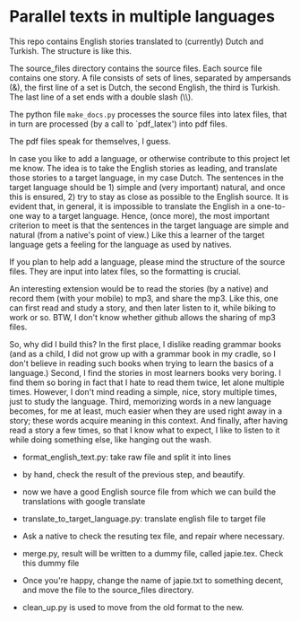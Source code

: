 # Parallel texts in multiple languages


This repo contains English stories translated to (currently) Dutch and Turkish. The structure is like this.

The source_files directory contains the source files. Each source file contains one story. A file consists of sets of lines, separated by ampersands (&), the first line of a set is Dutch, the second English, the third is Turkish. The last line of a set ends with a double slash (\\\\).

The python file `make_docs.py` processes the source files into latex files, that in turn are processed (by a call to  `pdf_latex') into pdf files.

The pdf files speak for themselves, I guess.

In case you like to add a language, or otherwise contribute to this project let me know. The idea is to take the English stories as leading, and translate those stories to a target language, in my case Dutch. The sentences in the target language should be 1) simple and (very important) natural, and once this is ensured, 2) try to stay as close as possible to the English source. It is evident that,  in general, it is impossible to translate the English in a one-to-one way to a target language. Hence, (once more), the most important criterion to meet is that the sentences in the target language are simple and natural (from a native's point of view.) Like this a learner of the target language gets a feeling for the language as used by natives.

If you plan to help add a language, please mind the structure of the source files. They are input into latex files, so the formatting is crucial.

An interesting extension would be to read the stories (by a native) and record them (with your mobile) to  mp3, and share the mp3. Like this, one can first read and study a story, and then later listen to it, while biking to work or so. BTW, I don't know whether github allows the sharing of mp3 files.

So, why did I build this? In the first place, I dislike reading grammar books (and as a child, I did not grow up with a grammar book in my cradle, so I don't believe in reading such books when trying to learn the basics of a language.) Second, I find the stories in most  learners books very boring. I find them so boring in fact that I hate to read them twice, let alone multiple times. However, I don't mind reading a simple, nice, story multiple times, just to study the language. Third, memorizing words in a new language becomes, for me at least, much easier when they are used right away in a story; these words acquire meaning in this context. And finally, after having read a story a few times, so that I know what to expect, I like to listen to it while doing something else, like hanging out the wash.


- format_english_text.py: take raw file and split it into lines
- by hand, check the result of the previous step, and beautify.
- now we have a good English source file from which we can build the translations with google translate
- translate_to_target_language.py: translate english file to target file
- Ask a native to check the resuting tex file, and repair where necessary. 
- merge.py, result will be written to a dummy file, called japie.tex. Check this dummy file
- Once you're happy, change the name of japie.txt to something decent, and move the file to the source_files directory.

- clean_up.py is used to move from the old format to the new.

